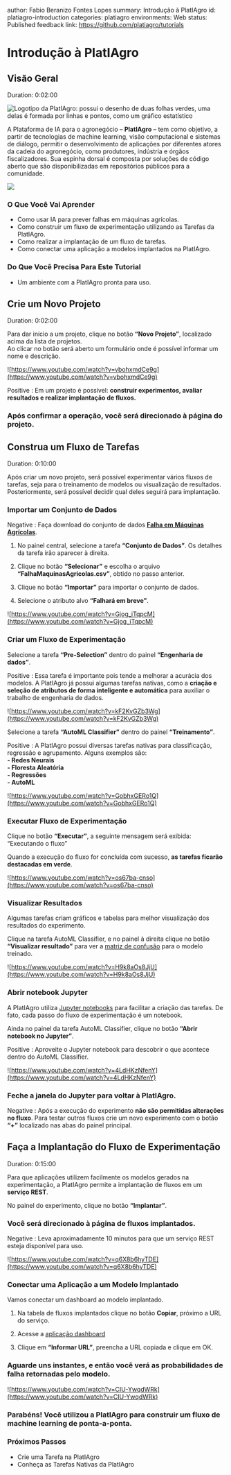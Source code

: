 author: Fabio Beranizo Fontes Lopes
summary: Introdução à PlatIAgro
id: platiagro-introduction
categories: platiagro
environments: Web
status: Published
feedback link: https://github.com/platiagro/tutorials

# Introdução à PlatIAgro

## Visão Geral
Duration: 0:02:00

![Logotipo da PlatIAgro: possui o desenho de duas folhas verdes, uma delas é formada por linhas e pontos, como um gráfico estatístico](img/logo.png)

A Plataforma de IA para o agronegócio – **PlatIAgro** – tem como objetivo, a partir de tecnologias de machine learning, visão computacional e sistemas de diálogo, permitir o desenvolvimento de aplicações por diferentes atores da cadeia do agronegócio, como produtores, indústria e órgãos fiscalizadores. Sua espinha dorsal é composta por soluções de código aberto que são disponibilizadas em repositórios públicos para a comunidade.

![](img/flow.png)

### **O Que Você Vai Aprender**

* Como usar IA para prever falhas em máquinas agrícolas.
* Como construir um fluxo de experimentação utilizando as Tarefas da PlatIAgro.
* Como realizar a implantação de um fluxo de tarefas.
* Como conectar uma aplicação a modelos implantados na PlatIAgro.

### **Do Que Você Precisa Para Este Tutorial**

* Um ambiente com a PlatIAgro pronta para uso.

## Crie um Novo Projeto
Duration: 0:02:00

Para dar início a um projeto, clique no botão **“Novo Projeto”**, localizado acima da lista de projetos.<br>
Ao clicar no botão será aberto um formulário onde é possível informar um nome e descrição.

<!-- Video new-project -->
![https://www.youtube.com/watch?v=vbohxmdCe9g](https://www.youtube.com/watch?v=vbohxmdCe9g)

Positive
: Em um projeto é possível: **construir experimentos, avaliar resultados e realizar implantação de fluxos.**

### **Após confirmar a operação, você será direcionado à página do projeto.**

## Construa um Fluxo de Tarefas
Duration: 0:10:00

Após criar um novo projeto, será possível experimentar vários fluxos de tarefas, seja para o treinamento de modelos ou visualização de resultados.<br>
Posteriormente, será possível decidir qual deles seguirá para implantação.

### **Importar um Conjunto de Dados**

Negative
: Faça download do conjunto de dados **[Falha em Máquinas Agrícolas](https://raw.githubusercontent.com/platiagro/platiagro.github.io/codelabs/platiagro-introduction/datasets/FalhaEmMaquinasAgricolas.csv)**.

1. No painel central, selecione a tarefa **“Conjunto de Dados”**. Os detalhes da tarefa irão aparecer à direita.

1. Clique no botão **“Selecionar”** e escolha o arquivo **“FalhaMaquinasAgricolas.csv”**, obtido no passo anterior.<br>

1. Clique no botão **“Importar”** para importar o conjunto de dados.

1. Selecione o atributo alvo **“Falhará em breve”**.

<!-- Video import-dataset -->
![https://www.youtube.com/watch?v=Gjog_iTqpcM](https://www.youtube.com/watch?v=Gjog_iTqpcM)

### **Criar um Fluxo de Experimentação**
Selecione a tarefa **“Pre-Selection”** dentro do painel **“Engenharia de dados”**.

Positive
: Essa tarefa é importante pois tende a melhorar a acurácia dos modelos. A PlatIAgro já possui algumas tarefas nativas, como a **criação e seleção de atributos de forma inteligente e automática** para auxiliar o trabalho de engenharia de dados.

<!-- Video add-task-pre-selection -->
![https://www.youtube.com/watch?v=kF2KvGZb3Wg](https://www.youtube.com/watch?v=kF2KvGZb3Wg)

Selecione a tarefa **“AutoML Classifier”** dentro do painel **“Treinamento”**.

Positive
: A PlatIAgro possui diversas tarefas nativas para classificação, regressão e agrupamento. Alguns exemplos são:<br> **- Redes Neurais**<br> **- Floresta Aleatória**<br> **- Regressões**<br> **- AutoML**

<!-- Video add-task-automl-classifier -->
![https://www.youtube.com/watch?v=GobhxGERo1Q](https://www.youtube.com/watch?v=GobhxGERo1Q)

### **Executar Fluxo de Experimentação**

Clique no botão **“Executar”**, a seguinte mensagem será exibida: “Executando o fluxo”

Quando a execução do fluxo for concluída com sucesso, **as tarefas ficarão destacadas em verde**.

<!-- Video run-training -->
![https://www.youtube.com/watch?v=os67ba-cnso](https://www.youtube.com/watch?v=os67ba-cnso)

### **Visualizar Resultados**

Algumas tarefas criam gráficos e tabelas para melhor visualização dos resultados do experimento.

Clique na tarefa AutoML Classifier, e no painel à direita clique no botão **“Visualizar resultado”** para ver a [matriz de confusão](https://en.wikipedia.org/wiki/Confusion_matrix) para o modelo treinado.

<!-- Video view-results -->
![https://www.youtube.com/watch?v=H9k8aOs8JjU](https://www.youtube.com/watch?v=H9k8aOs8JjU)

### **Abrir notebook Jupyter**

A PlatIAgro utiliza [Jupyter notebooks](https://jupyter.org/) para facilitar a criação das tarefas. De fato, cada passo do fluxo de experimentação é um notebook.

Ainda no painel da tarefa AutoML Classifier, clique no botão **“Abrir notebook no Jupyter”**.

Positive
: Aproveite o Jupyter notebook para descobrir o que acontece dentro do AutoML Classifier.

<!-- Video view-notebook-outputs -->
![https://www.youtube.com/watch?v=4LdHKzNfenY](https://www.youtube.com/watch?v=4LdHKzNfenY)

### **Feche a janela do Jupyter para voltar à PlatIAgro.**

Negative
: Após a execução do experimento **não são permitidas alterações no fluxo**. Para testar outros fluxos crie um novo experimento com o botão **“+”** localizado nas abas do painel principal.

## Faça a Implantação do Fluxo de Experimentação
Duration: 0:15:00

Para que aplicações utilizem facilmente os modelos gerados na experimentação, a PlatIAgro permite a implantação de fluxos em um **serviço REST**.

No painel do experimento, clique no botão **“Implantar”**.

### **Você será direcionado à página de fluxos implantados.**

Negative
: Leva aproximadamente 10 minutos para que um serviço REST esteja disponível para uso.

<!-- Video deployment -->
![https://www.youtube.com/watch?v=q6X8b6hyTDE](https://www.youtube.com/watch?v=q6X8b6hyTDE)

### **Conectar uma Aplicação a um Modelo Implantado**

Vamos conectar um dashboard ao modelo implantado.

1. Na tabela de fluxos implantados clique no botão **Copiar**, próximo a URL do serviço.

1. Acesse a [aplicação dashboard](https://platiagro.github.io/tutorials/machine-failure/)

1. Clique em **“Informar URL”**, preencha a URL copiada e clique em OK.

### **Aguarde uns instantes, e então você verá as probabilidades de falha retornadas pelo modelo.**

<!-- Video application -->
![https://www.youtube.com/watch?v=CIU-YwqdWRk](https://www.youtube.com/watch?v=CIU-YwqdWRk)

### **Parabéns! Você utilizou a PlatIAgro para construir um fluxo de machine learning de ponta-a-ponta.**

### **Próximos Passos**

* Crie uma Tarefa na PlatIAgro
* Conheça as Tarefas Nativas da PlatIAgro
